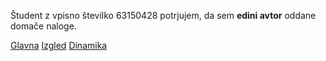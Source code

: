 Študent z vpisno številko 63150428 potrjujem, da sem __edini avtor__ oddane domače naloge.

[Glavna](https://rawgit.com/ajdadel/stroboskop/master/stroboskop.html)
[Izgled](https://rawgit.com/ajdadel/stroboskop/izgled/stroboskop.html)
[Dinamika](https://rawgit.com/ajdadel/stroboskop/dinamika/stroboskop.html)